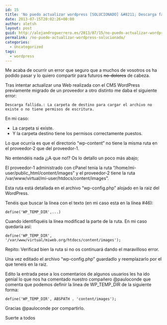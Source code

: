 ```yaml
---
id: 15
title: 'No puedo actualizar wordpress [SOLUCIONADO] &#8211; Descarga fallida.: La carpeta de destino para cargar el archivo no existe o no tiene permisos de escritura'
date: 2013-07-15T20:02:26+00:00
author: aletsh
layout: post
guid: http://alejandroguerrero.es/2013/07/15/no-puedo-actualizar-wordpress-solucionado/
permalink: /no-puedo-actualizar-wordpress-solucionado/
categories:
  - Uncategorized
tags:
  - wordpress
---
```

Me acaba de ocurrir un error que seguro que a muchos de vosotros os ha podido pasar y lo quiero compartir para futuros <span style="text-decoration: line-through;">no-dolores</span> de cabeza.

Tras intentar actualizar una Web realizada con el CMS WordPress previamente migrado de un proveedor a otro distinto me daba el siguiente error:

`Descarga fallida.: La carpeta de destino para cargar el archivo no existe o no tiene permisos de escritura.`

En mi caso:

  * La carpeta si existe.
  * Y la carpeta destino tiene los permisos correctamente puestos.

Lo que ocurría es que el directorio “wp-content” no tiene la misma ruta en el proveedor-2 que del proveedor-1.

No entendéis nada ¿¡A que no!? Os lo detallo un poco más abajo;

El proveedor-1 administrado con cPanel tenia la ruta “/home/mi-user/public_html/content/images” y el proveedor-2 tiene la ruta /var/www/virtual/mi-user/htdocs/content/images”.

Esta ruta está detallada en el archivo “wp-config.php” alojado en la raiz del WordPress.

Tenéis que buscar la línea con el texto (en mi caso esta en la línea #46):

`define('WP_TEMP_DIR',...)`

Cuando identifiquéis la línea modificad la parte de la ruta. En mi caso quedaría así:

`define('WP_TEMP_DIR', '/var/www/virtual/miweb.org/htdocs/content/images');`

Repito: Verificad bien la ruta si no os continuará dando el maravilloso error.

Una vez editado el archivo “wp-config.php” guardadlo y reemplazarlo por el que teneis en la raiz.

Edito la entrada pese a los comentarios de algunos usuarios les ha ido genial lo que nos ha comentado nuestro compañero @pauloconde que comenta que podemos definir la linea de WP\_TEMP\_DIR de la siguiente forma:

`define('WP_TEMP_DIR', ABSPATH . 'content/images');`

Gracias @pauloconde por compartirlo.

Suerte a todos